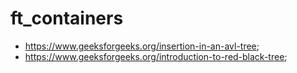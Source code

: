 # ft_containers

* <https://www.geeksforgeeks.org/insertion-in-an-avl-tree>;
* <https://www.geeksforgeeks.org/introduction-to-red-black-tree>;
